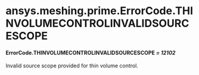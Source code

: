 <a id="ansys-meshing-prime-errorcode-thinvolumecontrolinvalidsourcescope"></a>

# ansys.meshing.prime.ErrorCode.THINVOLUMECONTROLINVALIDSOURCESCOPE

<a id="ansys.meshing.prime.ErrorCode.THINVOLUMECONTROLINVALIDSOURCESCOPE"></a>

#### ErrorCode.THINVOLUMECONTROLINVALIDSOURCESCOPE *= 12102*

Invalid source scope provided for thin volume control.

<!-- !! processed by numpydoc !! -->
